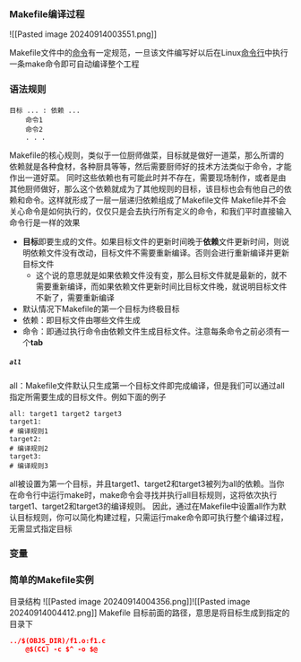 ### Makefile编译过程
![[Pasted image 20240914003551.png]]

Makefile文件中的[命令](https://so.csdn.net/so/search?q=%E5%91%BD%E4%BB%A4&spm=1001.2101.3001.7020)有一定规范，一旦该文件编写好以后在Linux[命令行](https://so.csdn.net/so/search?q=%E5%91%BD%E4%BB%A4%E8%A1%8C&spm=1001.2101.3001.7020)中执行一条make命令即可自动编译整个工程
### 语法规则
```
目标 ... : 依赖 ...
	命令1
	命令2
	. . .

```
Makefile的核心规则，类似于一位厨师做菜，目标就是做好一道菜，那么所谓的依赖就是各种食材，各种厨具等等，然后需要厨师好的技术方法类似于命令，才能作出一道好菜。
同时这些依赖也有可能此时并不存在，需要现场制作，或者是由其他厨师做好，那么这个依赖就成为了其他规则的目标，该目标也会有他自己的依赖和命令。这样就形成了一层一层递归依赖组成了Makefile文件
Makefile并不会关心命令是如何执行的，仅仅只是会去执行所有定义的命令，和我们平时直接输入命令行是一样的效果

- **目标**即要生成的文件。如果目标文件的更新时间晚于**依赖**文件更新时间，则说明依赖文件没有改动，目标文件不需要重新编译。否则会进行重新编译并更新目标文件
	- 这个说的意思就是如果依赖文件没有变，那么目标文件就是最新的，就不需要重新编译，而如果依赖文件更新时间比目标文件晚，就说明目标文件不新了，需要重新编译
- 默认情况下Makefile的第一个目标为终极目标
- 依赖：即目标文件由哪些文件生成
- 命令：即通过执行命令由依赖文件生成目标文件。注意每条命令之前必须有一个**tab**
##### `all`
all：Makefile文件默认只生成第一个目标文件即完成编译，但是我们可以通过all 指定所需要生成的目标文件。例如下面的例子
```
all: target1 target2 target3
target1:
# 编译规则1
target2:
# 编译规则2
target3:
# 编译规则3

```

all被设置为第一个目标，并且target1、target2和target3被列为all的依赖。当你在命令行中运行make时，make命令会寻找并执行all目标规则，这将依次执行target1、target2和target3的编译规则。
因此，通过在Makefile中设置all作为默认目标规则，你可以简化构建过程，只需运行make命令即可执行整个编译过程，无需显式指定目标
### 变量

### 简单的Makefile实例
目录结构
![[Pasted image 20240914004356.png]]![[Pasted image 20240914004412.png]]
Makefile
目标前面的路径，意思是将目标生成到指定的目录下
```Cmake
../$(OBJS_DIR)/f1.o:f1.c                                                                                       
	@$(CC) -c $^ -o $@  
```

